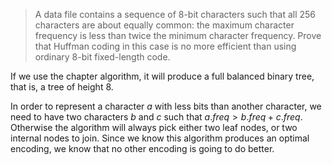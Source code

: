> A data file contains a sequence of 8-bit characters such that all 256
> characters are about equally common: the maximum character frequency is less
> than twice the minimum character frequency. Prove that Huffman coding in this
> case is no more efficient than using ordinary 8-bit fixed-length code.

If we use the chapter algorithm, it will produce a full balanced binary tree,
that is, a tree of height 8.

In order to represent a character $a$ with less bits than another character, we
need to have two characters $b$ and $c$ such that $a.freq > b.freq + c.freq$.
Otherwise the algorithm will always pick either two leaf nodes, or two internal
nodes to join. Since we know this algorithm produces an optimal encoding, we
know that no other encoding is going to do better.
